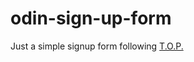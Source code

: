 # odin-sign-up-form
Just a simple signup form following [T.O.P.](https://www.theodinproject.com/lessons/node-path-intermediate-html-and-css-sign-up-form#assignment)